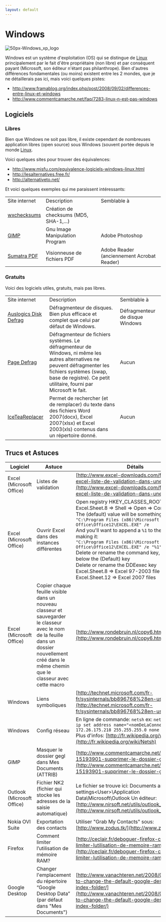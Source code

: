 ```yaml
---
layout: default
---
```


# Windows

![50px-Windows_xp_logo](../data/50px-Windows_xp_logo.jpg)

Windows est un système d'exploitation (OS) qui se distingue de
[Linux](Linux) principalement par le fait d'être propriétaire
(non libre) et par conséquent payant (Microsoft, son éditeur n'étant pas
philanthrope). Bien d'autres différences fondamentales (ou moins)
existent entre les 2 mondes, que je ne détaillerais pas ici, mais voici
quelques pistes:

- <http://www.framablog.org/index.php/post/2008/09/02/differences-entre-linux-et-windows>
- <http://www.commentcamarche.net/faq/7283-linux-n-est-pas-windows>

## Logiciels

### Libres

Bien que Windows ne soit pas libre, il existe cependant de nombreuses
application libres (open source) sous Windows (souvent portée depuis le
monde [Linux](Linux).

Voici quelques sites pour trouver des équivalences:

- <http://www.misfu.com/equivalence-logiciels-windows-linux.html>
- <http://lesalternatives.free.fr/>
- <http://alternativeto.net/>

Et voici quelques exemples qui me paraissent intéressants:

|  |  |  |
|----|----|----|
| Site internet | Description | Semblable à |
| [wxchecksums](http://wxchecksums.sourceforge.net/) | Création de checksums (MD5, SHA-1,...) |  |
| [GIMP](http://www.gimp.org/) | Gnu Image Manipulation Program | Adobe Photoshop |
| [Sumatra PDF](http://blog.kowalczyk.info/software/sumatrapdf/) | Visionneuse de fichiers PDF | Adobe Reader (anciennement Acrobat Reader) |

### Gratuits

Voici des logiciels utiles, gratuits, mais pas libres.

|  |  |  |
|----|----|----|
| Site internet | Description | Semblable à |
| [Auslogics Disk Defrag](http://www.auslogics.com/en/software/disk-defrag/) | Défragmenteur de disques. Bien plus efficace et complet que celui par défaut de Windows. | Défragmenteur de disque Windows |
| [Page Defrag](http://www.commentcamarche.net/download/telecharger-248-pagedefrag/) | Défragmenteur de fichiers systèmes. Le défragmenteur de Windows, ni même les autres alternatives ne peuvent défragmenter les fichiers systèmes (swap, base de registre). Ce petit utilitaire, fourni par Microsoft le fait. | Aucun |
| [IceTeaReplacer](http://www.icetear.com/en/menu/home/) | Permet de rechercher (et de remplacer) du texte dans des fichiers Word 2007(docx), Excel 2007(xlsx) et Excel 2003(xls) contenus dans un répertoire donné. | Aucun |

## Trucs et Astuces

| Logiciel                     | Astuce                                                                                       | Détails                                                                                                                      |
|-----------------------------|----------------------------------------------------------------------------------------------|------------------------------------------------------------------------------------------------------------------------------|
| Excel (Microsoft Office)    | Listes de validation                                                                         | [http://www.excel-downloads.com/forum/81047-excel-liste-de-validation-dans-une-cellule.html](http://www.excel-downloads.com/forum/81047-excel-liste-de-validation-dans-une-cellule.html) |
| Excel (Microsoft Office)    | Ouvrir Excel dans des instances différentes                                                  | Open registry HKEY_CLASSES_ROOT =&gt; Excel.Sheet.8 =&gt; Shell =&gt; Open =&gt; Command<br>The (default) value will be something like this:<br>`"C:\Program Files (x86)\Microsoft Office\Office12\EXCEL.EXE" /e`<br>And you'll want to append a `%1` to the end of that, making it:<br>`"C:\Program Files (x86)\Microsoft Office\Office12\EXCEL.EXE" /e "%1"`<br>Delete or rename the command key, which is right below the (Default) key<br>Delete or rename the DDEexec key<br>Excel.Sheet.8 =&gt; Excel 97-2003 file type.<br>Excel.Sheet.12 =&gt; Excel 2007 files |
| Excel (Microsoft Office)    | Copier chaque feuille visible dans un nouveau classeur et sauvegarder le classeur avec le nom de la feuille dans un dossier nouvellement créé dans le même chemin que le classeur avec cette macro | [http://www.rondebruin.nl/copy6.htm](http://www.rondebruin.nl/copy6.htm)                                           |
| Windows                     | Liens symboliques                                                                             | [http://technet.microsoft.com/fr-fr/sysinternals/bb896768%28en-us%29.aspx](http://technet.microsoft.com/fr-fr/sysinternals/bb896768%28en-us%29.aspx) |
| Windows                     | Config réseau                                                                                | En ligne de commande: `netsh` ex: `netsh interface ip set address name="<nomDeLaConnexion>" static 172.26.175.218 255.255.255.0 none`<br>Plus d'infos: [http://fr.wikipedia.org/wiki/Netsh](http://fr.wikipedia.org/wiki/Netsh) |
| GIMP                        | Masquer le dossier gegl dans Mes Documents (ATTRIB)                                        | [http://www.commentcamarche.net/forum/affich-15193901-supprimer-le-dossier-gegl-0-0](http://www.commentcamarche.net/forum/affich-15193901-supprimer-le-dossier-gegl-0-0) |
| Outlook (Microsoft Office)  | Fichier NK2 (fichier qui stocke les adresses de la saisie automatique)                      | Le fichier se trouve ici: Documents and settings\<User>\Application Data\Microsoft\Outlook Un éditeur: [http://www.nirsoft.net/utils/outlook_nk2_edit.html](http://www.nirsoft.net/utils/outlook_nk2_edit.html) |
| Nokia OVI Suite            | Exportation des contacts                                                                     | Utiliser "Grab My Contacts" sous: [http://www.zodus.tk/](http://www.zodus.tk/)                                         |
| Firefox                     | Comment limiter l’utilisation de mémoire RAM?                                               | [http://ceclair.fr/deboguer-firefox-comment-limiter-lutilisation-de-memoire-ram](http://ceclair.fr/deboguer-firefox-comment-limiter-lutilisation-de-memoire-ram) |
| Google Desktop              | Changer l'emplacement du répertoire “Google Desktop Data” (par défaut dans "Mes Documents") | [http://www.vanachteren.net/2008/02/16/how-to-change-the-default-google-desktop-data-index-folder/](http://www.vanachteren.net/2008/02/16/how-to-change-the-default-google-desktop-data-index-folder/) |
